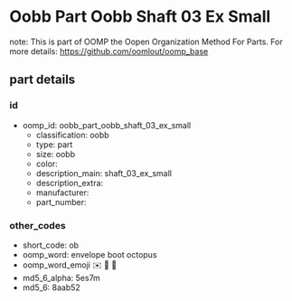 # Oobb Part Oobb Shaft 03 Ex Small  

note: This is part of OOMP the Oopen Organization Method For Parts. For more details: https://github.com/oomlout/oomp_base

##  part details





### id
* oomp_id: oobb_part_oobb_shaft_03_ex_small
  * classification: oobb
  * type: part
  * size: oobb
  * color: 
  * description_main: shaft_03_ex_small
  * description_extra: 
  * manufacturer: 
  * part_number: 

### other_codes
* short_code: ob
* oomp_word: envelope boot octopus
* oomp_word_emoji :envelope: :boot: :octopus:
* md5_6_alpha: 5es7m
* md5_6: 8aab52